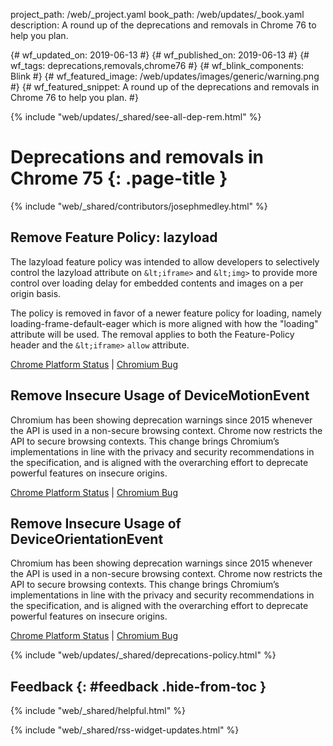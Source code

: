 project_path: /web/_project.yaml
book_path: /web/updates/_book.yaml
description: A round up of the deprecations and removals in Chrome 76 to help you plan.

{# wf_updated_on: 2019-06-13 #}
{# wf_published_on: 2019-06-13 #}
{# wf_tags: deprecations,removals,chrome76 #}
{# wf_blink_components: Blink #}
{# wf_featured_image: /web/updates/images/generic/warning.png #}
{# wf_featured_snippet: A round up of the deprecations and removals in Chrome 76 to help you plan. #}

{% include "web/updates/_shared/see-all-dep-rem.html" %}

# Deprecations and removals in Chrome 75 {: .page-title }

{% include "web/_shared/contributors/josephmedley.html" %}

## Remove Feature Policy: lazyload

The lazyload feature policy was intended to allow developers to selectively
control the lazyload attribute on `&lt;iframe>` and `&lt;img>` to provide more
control over loading delay for embedded contents and images on a per origin
basis. 

The policy is removed in favor of a newer feature policy for loading, namely
loading-frame-default-eager which is more aligned with how the "loading"
attribute will be used. The removal applies to both the Feature-Policy header
and the `&lt;iframe>` `allow` attribute.

[Chrome Platform Status](https://www.chromestatus.com/feature/5641405942726656) &#124;
[Chromium Bug](https://crbug.com/869492)


## Remove Insecure Usage of DeviceMotionEvent

Chromium has been showing deprecation warnings since 2015 whenever the API is
used in a non-secure browsing context. Chrome now restricts the API to secure
browsing contexts. This change brings Chromium’s implementations in line with
the privacy and security recommendations in the specification, and is aligned
with the overarching effort to deprecate powerful features on insecure origins.

[Chrome Platform Status](https://www.chromestatus.com/feature/5688035094036480) &#124;
[Chromium Bug](https://crbug.com/932078)


## Remove Insecure Usage of DeviceOrientationEvent

Chromium has been showing deprecation warnings since 2015 whenever the API is
used in a non-secure browsing context. Chrome now restricts the API to secure
browsing contexts. This change brings Chromium’s implementations in line with
the privacy and security recommendations in the specification, and is aligned
with the overarching effort to deprecate powerful features on insecure origins.

[Chrome Platform Status](https://www.chromestatus.com/feature/5468407470227456) &#124;
[Chromium Bug](https://crbug.com/932078)

{% include "web/updates/_shared/deprecations-policy.html" %}

## Feedback {: #feedback .hide-from-toc }

{% include "web/_shared/helpful.html" %}

{% include "web/_shared/rss-widget-updates.html" %}
